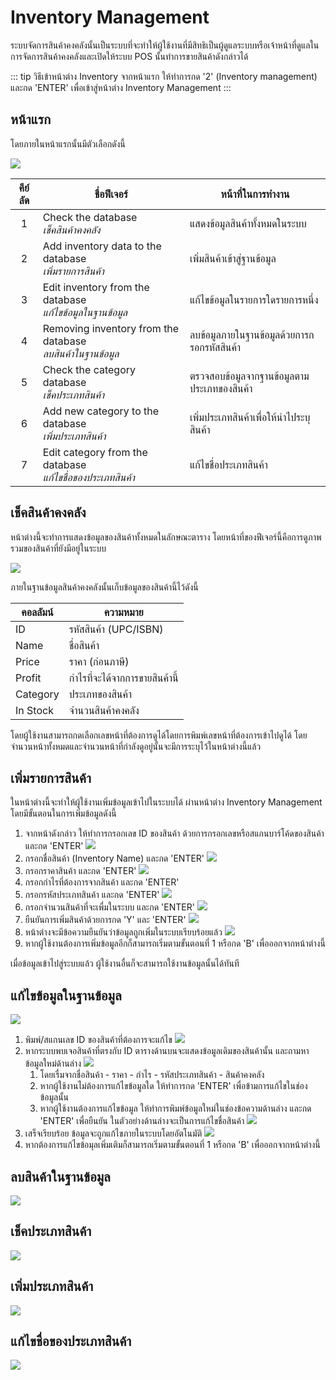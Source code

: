 # Inventory Management
ระบบจัดการสินค้าคงคลังนั้นเป็นระบบที่จะทำให้ผู้ใช้งานที่มีสิทธิเป็นผู้ดูแลระบบหรือเจ้าหน้าที่ดูแลในการจัดการสินค้าคงคลังและเปิดให้ระบบ POS นั้นทำการขายสินค้าดังกล่าวได้

::: tip
วิธีเข้าหน้าต่าง Inventory
จากหน้าแรก ให้ทำการกด '2' (Inventory management) และกด 'ENTER' เพื่อเข้าสู่หน้าต่าง Inventory Management
:::
## หน้าแรก
โดยภายในหน้าแรกนั้นมีตัวเลือกดังนี้

![](./img/inventory-interface.png)

| คีย์ลัด  | ชื่อฟีเจอร์                                                         | หน้าที่ในการทำงาน                         |
| :---: | --------------------------------------------------------------- | ------------------------------------- |
|   1   | Check the database                   <br/>*เช็คสินค้าคงคลัง*        | แสดงข้อมูลสินค้าทั้งหมดในระบบ               |
|   2   | Add inventory data to the database   <br/>*เพิ่มรายการสินค้า*       | เพิ่มสินค้าเข้าสู่ฐานข้อมูล                    |
|   3   | Edit inventory from the database     <br/>*แก้ไขข้อมูลในฐานข้อมูล*   | แก้ไขข้อมูลในรายการใดรายการหนึ่ง           |
|   4   | Removing inventory from the database <br/>*ลบสินค้าในฐานข้อมูล*     | ลบข้อมูลภายในฐานข้อมูลด้วยการกรอกรหัสสินค้า   |
|   5   | Check the category database          <br/>*เช็คประเภทสินค้า*       | ตรวจสอบข้อมูลจากฐานข้อมูลตามประเภทของสินค้า |
|   6   | Add new category to the database     <br/>*เพิ่มประเภทสินค้า*       | เพิ่มประเภทสินค้าเพื่อให้นำไประบุสินค้า          |
|   7   | Edit category from the database      <br/>*แก้ไขชื่อของประเภทสินค้า* | แก้ไขชื่อประเภทสินค้า                      |

## เช็คสินค้าคงคลัง
หน้าต่างนี้จะทำการแสดงข้อมูลของสินค้าทั้งหมดในลักษณะตาราง โดยหน้าที่ของฟีเจอร์นี้คือการดูภาพรวมของสินค้าที่ยังมีอยู่ในระบบ

![](./img/inventory-database.png)

ภายในฐานข้อมูลสินค้าคงคลังนั้นเก็บข้อมูลของสินค้านี้ไว้ดังนี้

| คอลลัมน์   | ความหมาย               |
| -------- | ---------------------- |
| ID       | รหัสสินค้า (UPC/ISBN)     |
| Name     | ชื่อสินค้า                 |
| Price    | ราคา (ก่อนภาษี)          |
| Profit   | กำไรที่จะได้จากการขายสินค้านี้ |
| Category | ประเภทของสินค้า          |
| In Stock | จำนวนสินค้าคงคลัง          |

โดยผู้ใช้งานสามารถกดเลือกเลขหน้าที่ต้องการดูได้โดยการพิมพ์เลขหน้าที่ต้องการเข้าไปดูได้ โดยจำนวนหน้าทั้งหมดและจำนวนหน้าที่กำลังดูอยู่นั้นจะมีการระบุไว้ในหน้าต่างนี้แล้ว

## เพิ่มรายการสินค้า
ในหน้าต่างนี้จะทำให้ผู้ใช้งานเพิ่มข้อมูลเข้าไปในระบบได้ ผ่านหน้าต่าง Inventory Management โดยมีขั้นตอนในการเพิ่มข้อมูลดังนี้

1. จากหน้าดังกล่าว ให้ทำการกรอกเลข ID ของสินค้า ด้วยการกรอกเลขหรือสแกนบาร์โค้ดของสินค้า และกด 'ENTER'
   ![](./img/inventory-add.png)
2. กรอกชื่อสินค้า (Inventory Name) และกด 'ENTER'
   ![](./img/inventory-add/step2.png)
3. กรอกราคาสินค้า และกด 'ENTER'
   ![](./img/inventory-add/step6.png)
4. กรอกกำไรที่ต้องการจากสินค้า และกด 'ENTER'
5. กรอกรหัสประเภทสินค้า และกด 'ENTER'
   ![](./img/inventory-add/step5.png)
7. กรอกจำนวนสินค้าที่จะเพื่มในระบบ และกด 'ENTER'
   ![](./img/inventory-add/step6.png)
8. ยืนยันการเพิ่มสินค้าด้วยการกด 'Y' และ 'ENTER'
   ![](./img/inventory-add/step7.png)
9. หน้าต่างจะมีข้อความยืนยันว่าข้อมูลถูกเพิ่มในระบบเรียบร้อยแล้ว
   ![](./img/inventory-add/step8.png)
10. หากผู้ใช้งานต้องการเพิ่มข้อมูลอีกก็สามารถเริ่มตามขั้นตอนที่ 1 หรือกด 'B' เพื่อออกจากหน้าต่างนี้

เมื่อข้อมูลเข้าไปสู่ระบบแล้ว ผู้ใช้งานอื่นก็จะสามารถใช้งานข้อมูลนั้นได้ทันที

## แก้ไขข้อมูลในฐานข้อมูล

![](./img/inventory-edit.png)

1. พิมพ์/สแกนเลข ID ของสินค้าที่ต้องการจะแก้ไข
   ![](./img/inventory-edit/step1.png)
2. หากระบบพบเจอสินค้าที่ตรงกับ ID ตารางด้านบนจะแสดงข้อมูลเดิมของสินค้านั้น และถามหาข้อมูลใหม่ด้านล่าง
   ![](./img/inventory-edit/step2.png)
   1. โดยเรื่มจากชื่อสินค้า - ราคา - กำไร - รหัสประเภทสินค้า - สินค้าคงคลัง
   2. หากผู้ใช้งานไม่ต้องการแก้ไขข้อมูลใด ให้ทำการกด 'ENTER' เพื่อข้ามการแก้ไขในช่องข้อมูลนั้น
   3. หากผู้ใช้งานต้องการแก้ไขข้อมูล ให้ทำการพิมพ์ข้อมูลใหม่ในช่องข้อความด้านล่าง และกด 'ENTER' เพื่อยืนยัน ในตัวอย่างด้านล่างจะเป็นการแก้ไขชื่อสินค้า
   ![](./img/inventory-edit/step3.png)
3. เสร็จเรียบร้อย ข้อมูลจะถูกแก้ไขภายในระบบโดยอัตโนมัติ
   ![](./img/inventory-edit/step4.png)
4. หากต้องการแก้ไขข้อมุลเพิ่มเติมก็สามารถเริ่มตามขั้นตอนที่ 1 หรือกด 'B' เพื่อออกจากหน้าต่างนี้

## ลบสินค้าในฐานข้อมูล
![](./img/inventory-delete.png)

## เช็คประเภทสินค้า
![](./img/category-database.png)

## เพิ่มประเภทสินค้า
![](./img/category-add.png)

## แก้ไขชื่อของประเภทสินค้า
![](./img/category-edit.png)
